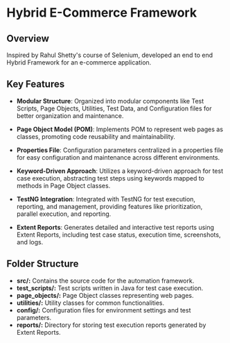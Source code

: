 # Hybrid E-Commerce Framework

## Overview
Inspired by Rahul Shetty's course of Selenium, developed an end to end Hybrid Framework for an e-commerce application.

## Key Features

- **Modular Structure**: Organized into modular components like Test Scripts, Page Objects, Utilities, Test Data, and Configuration files for better organization and maintenance.

- **Page Object Model (POM)**: Implements POM to represent web pages as classes, promoting code reusability and maintainability.

- **Properties File**: Configuration parameters centralized in a properties file for easy configuration and maintenance across different environments.

- **Keyword-Driven Approach**: Utilizes a keyword-driven approach for test case execution, abstracting test steps using keywords mapped to methods in Page Object classes.

- **TestNG Integration**: Integrated with TestNG for test execution, reporting, and management, providing features like prioritization, parallel execution, and reporting.

- **Extent Reports**: Generates detailed and interactive test reports using Extent Reports, including test case status, execution time, screenshots, and logs.

## Folder Structure
- **src/:** Contains the source code for the automation framework.
- **test_scripts/:** Test scripts written in Java for test case execution.
- **page_objects/:** Page Object classes representing web pages.
- **utilities/:** Utility classes for common functionalities.
- **config/:** Configuration files for environment settings and test parameters.
- **reports/:** Directory for storing test execution reports generated by Extent Reports.
